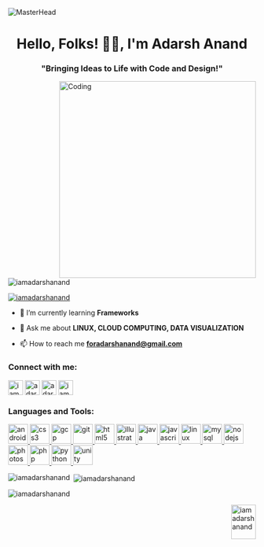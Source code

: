 ![MasterHead](https://upload.wikimedia.org/wikipedia/commons/2/22/N-88BASIC_v1.0.gif)



<h1 align="center">Hello, Folks! 🙋‍♂️, I'm Adarsh Anand</h1>
<h3 align="center">"Bringing Ideas to Life with Code and Design!"</h3>

<img align="right" alt="Coding" width="400" src="https://media.tenor.com/NOYF3f82b_gAAAAC/programmer.gif">


<p align="left"> <img src="https://komarev.com/ghpvc/?username=iamadarshanand&label=Profile%20views&color=0e75b6&style=flat" alt="iamadarshanand" /> </p>

<p align="left"> <a href="https://twitter.com/iamadarshanand" target="blank"><img src="https://img.shields.io/twitter/follow/iamadarshanand?logo=twitter&style=for-the-badge" alt="iamadarshanand" /></a> </p>

- 🌱 I’m currently learning **Frameworks**

- 💬 Ask me about **LINUX, CLOUD COMPUTING, DATA VISUALIZATION**

- 📫 How to reach me **foradarshanand@gmail.com**

<h3 align="left">Connect with me:</h3>
<p align="left">
<a href="https://twitter.com/iamadarshanand" target="blank"><img align="center" src="https://upload.wikimedia.org/wikipedia/commons/6/6f/Logo_of_Twitter.svg" alt="iamadarshanand" height="30" width="30" /></a>
<a href="https://linkedin.com/in/adarshanandofficial" target="blank"><img align="center" src="https://www.freepnglogos.com/uploads/official-linkedin-logo----17.png" alt="adarshanandofficial" height="30" width="30" /></a>
<a href="https://fb.com/adarshanandofficial" target="blank"><img align="center" src="https://upload.wikimedia.org/wikipedia/commons/0/05/Facebook_Logo_%282019%29.png" alt="adarshanandofficial" height="30" width="30" /></a>
<a href="https://instagram.com/iamadarshanand" target="blank"><img align="center" src="https://upload.wikimedia.org/wikipedia/commons/e/e7/Instagram_logo_2016.svg" alt="iamadarshanand" height="30" width="30" /></a>
</p>

<h3 align="left">Languages and Tools:</h3>
<p align="left"> <a href="https://developer.android.com" target="_blank" rel="noreferrer"> <img src="https://upload.wikimedia.org/wikipedia/commons/e/e3/Android_Studio_Icon_%282014-2019%29.svg" alt="android" width="40" height="40"/> </a> <a href="https://www.w3schools.com/css/" target="_blank" rel="noreferrer"> <img src="https://upload.wikimedia.org/wikipedia/commons/d/d5/CSS3_logo_and_wordmark.svg" alt="css3" width="40" height="40"/> </a> <a href="https://cloud.google.com" target="_blank" rel="noreferrer"> <img src="https://www.vectorlogo.zone/logos/google_cloud/google_cloud-icon.svg" alt="gcp" width="40" height="40"/> </a> <a href="https://git-scm.com/" target="_blank" rel="noreferrer"> <img src="https://www.vectorlogo.zone/logos/git-scm/git-scm-icon.svg" alt="git" width="40" height="40"/> </a> <a href="https://www.w3.org/html/" target="_blank" rel="noreferrer"> <img src="https://upload.wikimedia.org/wikipedia/commons/6/61/HTML5_logo_and_wordmark.svg" alt="html5" width="40" height="40"/> </a> <a href="https://www.adobe.com/in/products/illustrator.html" target="_blank" rel="noreferrer"> <img src="https://www.vectorlogo.zone/logos/adobe_illustrator/adobe_illustrator-icon.svg" alt="illustrator" width="40" height="40"/> </a> <a href="https://www.java.com" target="_blank" rel="noreferrer"> <img src="https://brandslogos.com/wp-content/uploads/images/large/java-logo-1.png" alt="java" width="40" height="40"/> </a> <a href="https://developer.mozilla.org/en-US/docs/Web/JavaScript" target="_blank" rel="noreferrer"> <img src="https://upload.wikimedia.org/wikipedia/commons/9/99/Unofficial_JavaScript_logo_2.svg" alt="javascript" width="40" height="40"/> </a> <a href="https://www.linux.org/" target="_blank" rel="noreferrer"> <img src="https://upload.wikimedia.org/wikipedia/commons/8/84/Linux_tux_circle_logo.svg" alt="linux" width="40" height="40"/> </a> <a href="https://www.mysql.com/" target="_blank" rel="noreferrer"> <img src="https://upload.wikimedia.org/wikipedia/commons/7/7b/MySQL_Dolphin.jpg" alt="mysql" width="40" height="40"/> </a> <a href="https://nodejs.org" target="_blank" rel="noreferrer"> <img src="https://www.secret-source.eu/wp-content/uploads/2017/11/node-js-logo.jpg" alt="nodejs" width="40" height="40"/> </a> <a href="https://www.photoshop.com/en" target="_blank" rel="noreferrer"> <img src="https://upload.wikimedia.org/wikipedia/commons/9/92/Adobe_Photoshop_CS6_icon.svg" alt="photoshop" width="40" height="40"/> </a> <a href="https://www.php.net" target="_blank" rel="noreferrer"> <img src="https://upload.wikimedia.org/wikipedia/commons/2/27/PHP-logo.svg" alt="php" width="40" height="40"/> </a> <a href="https://www.python.org" target="_blank" rel="noreferrer"> <img src="https://upload.wikimedia.org/wikipedia/commons/c/c3/Python-logo-notext.svg" alt="python" width="40" height="40"/> </a> <a href="https://unity.com/" target="_blank" rel="noreferrer"> <img src="https://upload.wikimedia.org/wikipedia/commons/e/e7/Unity_5_logo.svg" alt="unity" width="40" height="40"/> </a> </p>

<p><img align="left" src="https://github-readme-stats.vercel.app/api/top-langs?username=iamadarshanand&show_icons=true&locale=en&layout=compact" alt="iamadarshanand" /></p>

<p>&nbsp;<img align="center" src="https://github-readme-stats.vercel.app/api?username=iamadarshanand&show_icons=true&locale=en" alt="iamadarshanand" /></p>

<p><img align="center" src="https://github-readme-streak-stats.herokuapp.com/?user=iamadarshanand&" alt="iamadarshanand" /></p>
<a href="https://github.com/iamAdarshAnand" target="blank"><img align="right" src="https://media.tenor.com/wZEqCLlcRFkAAAAi/redhorn-heart.gif" alt="iamadarshanand" height="70" width="50" /></a>
